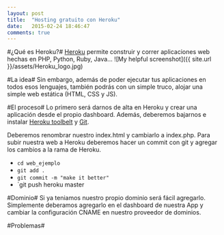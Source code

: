 ```yaml
---
layout: post
title:  "Hosting gratuito con Heroku"
date:   2015-02-24 18:46:47
comments: true
---
```

#¿Qué es Heroku?#
[Heroku] permite construir y correr aplicaciones web hechas en PHP, Python, Ruby, Java...
![My helpful screenshot]({{ site.url }}/assets/Heroku_logo.jpg)

#La idea#
Sin embargo, además de poder ejecutar tus aplicaciones en todos esos lenguajes, también podrás con un simple truco, alojar una simple  web estática (HTML, CSS y JS).

#El proceso#
Lo primero será darnos de alta en Heroku y crear una aplicación desde el propio dashboard.
Además, deberemos bajarnos e instalar [Heroku toolbelt] y [Git].

Deberemos renombrar nuestro index.html y cambiarlo a index.php.
Para subir nuestra web a Heroku deberemos hacer un commit con git y agregar los cambios a la rama de Heroku.

* `cd web_ejemplo`
* `git add .`
* `git commit -m "make it better"`
* `git push heroku master

#Dominio#
Si ya teniamos nuestro propio dominio será fácil agregarlo. Simplemente deberamos agregarlo en el dashboard de nuestra App y cambiar la configuración CNAME en nuestro proveedor de dominios.


#Problemas#


[Heroku]: http://heroku.com
[Heroku toolbelt]: https://toolbelt.heroku.com/
[Git]: http://git-scm.com/
